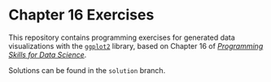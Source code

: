 # Chapter 16 Exercises

This repository contains programming exercises for generated data visualizations with the [`ggplot2`](http://ggplot2.tidyverse.org/) library,
based on Chapter 16 of [_Programming Skills for Data Science_](https://programming-for-data-science.github.io/).

Solutions can be found in the `solution` branch.